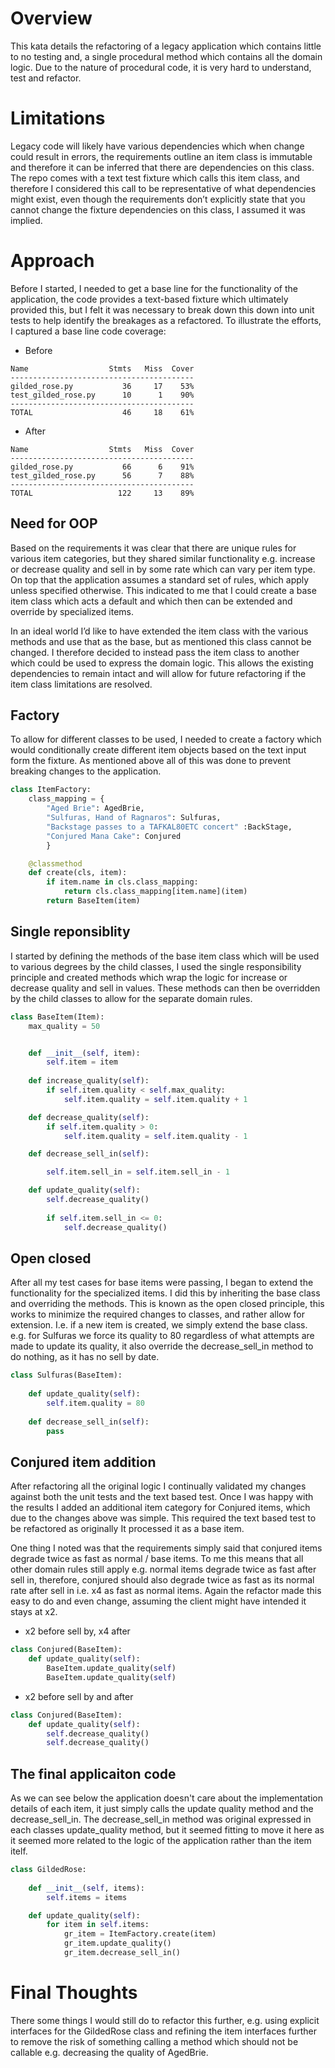# Overview

This kata details the refactoring of a legacy application which contains little to no testing and, a single procedural method which contains all the domain logic. Due to the nature of procedural code, it is very hard to understand, test and refactor.

# Limitations 

Legacy code will likely have various dependencies which when change could result in errors, the requirements outline an item class is immutable and therefore it can be inferred that there are dependencies on this class. The repo comes with a text test fixture which calls this item class, and therefore I considered this call to be representative of what dependencies might exist, even though the requirements don’t explicitly state that you cannot change the fixture dependencies on this class, I assumed it was implied.

# Approach

Before I started, I needed to get a base line for the functionality of the application, the code provides a text-based fixture which ultimately provided this, but I felt it was necessary to break down this down into unit tests to help identify the breakages as a refactored. To illustrate the efforts, I captured a base line code coverage:

* Before 
```
Name                  Stmts   Miss  Cover
-----------------------------------------
gilded_rose.py           36     17    53%
test_gilded_rose.py      10      1    90%
-----------------------------------------
TOTAL                    46     18    61%

```
* After 
```
Name                  Stmts   Miss  Cover
-----------------------------------------
gilded_rose.py           66      6    91%
test_gilded_rose.py      56      7    88%
-----------------------------------------
TOTAL                   122     13    89%
```

## Need for OOP

Based on the requirements it was clear that there are unique rules for various item categories, but they shared similar functionality e.g. increase or decrease quality and sell in by some rate which can vary per item type. On top that the application assumes a standard set of rules, which apply unless specified otherwise. This indicated to me that I could create a base item class which acts a default and which then can be extended and override by specialized items.

In an ideal world I’d like to have extended the item class with the various methods and use that as the base, but as mentioned this class cannot be changed. I therefore decided to instead pass the item class to another which could be used to express the domain logic. This allows the existing dependencies to remain intact and will allow for future refactoring if the item class limitations are resolved. 

## Factory

To allow for different classes to be used, I needed to create a factory which would conditionally create different item objects based on the text input form the fixture. As mentioned above all of this was done to prevent breaking changes to the application. 

```python
class ItemFactory:
    class_mapping = {
        "Aged Brie": AgedBrie,
        "Sulfuras, Hand of Ragnaros": Sulfuras,
        "Backstage passes to a TAFKAL80ETC concert" :BackStage,
        "Conjured Mana Cake": Conjured
        }

    @classmethod
    def create(cls, item):
        if item.name in cls.class_mapping:
            return cls.class_mapping[item.name](item)
        return BaseItem(item)


```
## Single reponsiblity

I started by defining the methods of the base item class which will be used to various degrees by the child classes, I used the single responsibility principle and created methods which wrap the logic for increase or decrease quality and sell in values. These methods can then be overridden by the child classes to allow for the separate domain rules.

```python
class BaseItem(Item):
    max_quality = 50


    def __init__(self, item):
        self.item = item
        
    def increase_quality(self):
        if self.item.quality < self.max_quality:
            self.item.quality = self.item.quality + 1

    def decrease_quality(self):
        if self.item.quality > 0:
            self.item.quality = self.item.quality - 1

    def decrease_sell_in(self):

        self.item.sell_in = self.item.sell_in - 1

    def update_quality(self):
        self.decrease_quality()
    
        if self.item.sell_in <= 0:
            self.decrease_quality()
```


## Open closed

After all my test cases for base items were passing, I began to extend the functionality for the specialized items. I did this by inheriting the base class and overriding the methods. This is known as the open closed principle, this works to minimize the required changes to classes, and rather allow for extension. I.e. if a new item is created, we simply extend the base class. e.g. for Sulfuras we force its quality to 80 regardless of what attempts are made to update its quality, it also override the decrease_sell_in method to do nothing, as it has no sell by date.

```python
class Sulfuras(BaseItem):
    
    def update_quality(self):
        self.item.quality = 80
    
    def decrease_sell_in(self):
        pass
```
## Conjured item addition

After refactoring all the original logic I continually validated my changes against both the unit tests and the text based test. Once I was happy with the results I added an additional item category for Conjured items, which due to the changes above was simple. This required the text based test to be refactored as originally It processed it as a base item. 

One thing I noted was that the requirements simply said that conjured items degrade twice as fast as normal / base items. To me this means that all other domain rules still apply e.g. normal items degrade twice as fast after sell in, therefore, conjured should also degrade twice as fast as its normal rate after sell in i.e. x4 as fast as normal items. Again the refactor made this easy to do and even change, assuming the client might have intended it stays at x2.  


* x2 before sell by, x4 after
```python
class Conjured(BaseItem):
    def update_quality(self):
        BaseItem.update_quality(self)
        BaseItem.update_quality(self)
```
* x2 before sell by and after
```python
class Conjured(BaseItem):
    def update_quality(self):
        self.decrease_quality()
        self.decrease_quality()
```
## The final applicaiton code

As we can see below the application doesn't care about the implementation details of each item, it just simply calls the update quality method and the decrease_sell_in. The decrease_sell_in method was original expressed in each classes update_quality method, but it seemed fitting to move it here as it seemed more related to the logic of the application rather than the item itelf.

```python
class GildedRose:
    
    def __init__(self, items):
        self.items = items

    def update_quality(self):
        for item in self.items:
            gr_item = ItemFactory.create(item)
            gr_item.update_quality()
            gr_item.decrease_sell_in()
```


# Final Thoughts

There some things I would still do to refactor this further, e.g. using explicit interfaces for the GildedRose class and refining the item interfaces further to remove the risk of something calling a method which should not be callable e.g. decreasing the quality of AgedBrie.